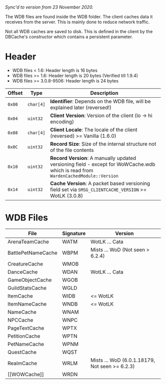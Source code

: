 _Sync'd to version from 23 November 2020._

The WDB files are found inside the WDB folder. The client caches data it receives from the server. This is mainly done to reduce network traffic.

Not all WDB caches are saved to disk. This is defined in the client by the DBCache's constructor which contains a persistent parameter.

# Header

- WDB files < 1.6: Header length is 16 bytes
- WDB files >= 1.6: Header length is 20 bytes (Verified till 1.9.4)
- WDB files >= 3.0.8-9506: Header length is 24 bytes

| Offset | Type      | Description                                                                                                                        |
| ------ | --------- | ---------------------------------------------------------------------------------------------------------------------------------- |
| `0x00` | `char[4]` | **Identifier**: Depends on the WDB file, will be explained later (reversed!)                                                       |
| `0x04` | `uint32`  | **Client Version**: Version of the client (lo -> hi encoding)                                                                      |
| `0x08` | `char[4]` | **Client Locale**: The locale of the client (reversed) >= Vanilla (1.6.0)                                                          |
| `0x0C` | `uint32`  | **Record Size**: Size of the internal structure not of the file contents                                                           |
| `0x10` | `uint32`  | **Record Version**: A manually updated versioning field - except for WoWCache.wdb which is read from `WardenCachedModule::Version` |
| `0x14` | `uint32`  | **Cache Version**: A packet based versioning field set via `SMSG_CLIENTCACHE_VERSION` >= WotLK (3.0.8)                             |

# WDB Files

| File               | Signature | Version                                        |
| ------------------ | --------- | ---------------------------------------------- |
| ArenaTeamCache     | WATM      | WotLK ... Cata                                 |
| BattlePetNameCache | WBPM      | Mists ... WoD (Not seen > 6.2.4)               |
| CreatureCache      | WMOB      |                                                |
| DanceCache         | WDAN      | WotLK ... Cata                                 |
| GameObjectCache    | WGOB      |                                                |
| GuildStatsCache    | WGLD      |                                                |
| ItemCache          | WIDB      | <= WotLK                                       |
| ItemNameCache      | WNDB      | <= WotLK                                       |
| NameCache          | WNAM      |                                                |
| NPCCache           | WNPC      |                                                |
| PageTextCache      | WPTX      |                                                |
| PetitionCache      | WPTN      |                                                |
| PetNameCache       | WPNM      |                                                |
| QuestCache         | WQST      |                                                |
| RealmCache         | WRLM      | Mists ... WoD (6.0.1.18179, Not seen >= 6.2.3) |
| [[WOWCache]]           | WRDN      |                                                |
